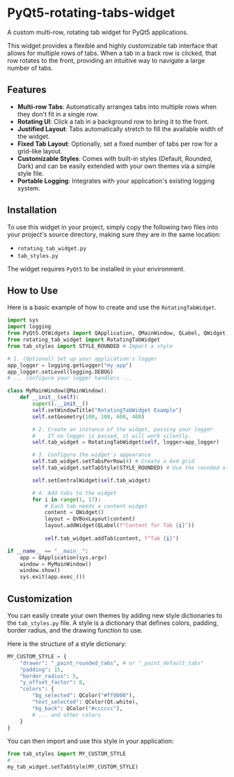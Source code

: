 # PyQt5-rotating-tabs-widget

A custom multi-row, rotating tab widget for PyQt5 applications.

This widget provides a flexible and highly customizable tab interface that allows for multiple rows of tabs. When a tab in a back row is clicked, that row rotates to the front, providing an intuitive way to navigate a large number of tabs.

## Features

*   **Multi-row Tabs**: Automatically arranges tabs into multiple rows when they don't fit in a single row.
*   **Rotating UI**: Click a tab in a background row to bring it to the front.
*   **Justified Layout**: Tabs automatically stretch to fill the available width of the widget.
*   **Fixed Tab Layout**: Optionally, set a fixed number of tabs per row for a grid-like layout.
*   **Customizable Styles**: Comes with built-in styles (Default, Rounded, Dark) and can be easily extended with your own themes via a simple style file.
*   **Portable Logging**: Integrates with your application's existing logging system.

## Installation

To use this widget in your project, simply copy the following two files into your project's source directory, making sure they are in the same location:

*   `rotating_tab_widget.py`
*   `tab_styles.py`

The widget requires `PyQt5` to be installed in your environment.

## How to Use

Here is a basic example of how to create and use the `RotatingTabWidget`.

```python
import sys
import logging
from PyQt5.QtWidgets import QApplication, QMainWindow, QLabel, QWidget, QVBoxLayout
from rotating_tab_widget import RotatingTabWidget
from tab_styles import STYLE_ROUNDED # Import a style

# 1. (Optional) Set up your application's logger
app_logger = logging.getLogger("my_app")
app_logger.setLevel(logging.DEBUG)
# ... configure your logger handlers ...

class MyMainWindow(QMainWindow):
    def __init__(self):
        super().__init__()
        self.setWindowTitle("RotatingTabWidget Example")
        self.setGeometry(100, 100, 600, 400)

        # 2. Create an instance of the widget, passing your logger
        #    If no logger is passed, it will work silently.
        self.tab_widget = RotatingTabWidget(self, logger=app_logger)

        # 3. Configure the widget's appearance
        self.tab_widget.setTabsPerRow(4) # Create a 4x4 grid
        self.tab_widget.setTabStyle(STYLE_ROUNDED) # Use the rounded style

        self.setCentralWidget(self.tab_widget)

        # 4. Add tabs to the widget
        for i in range(1, 17):
            # Each tab needs a content widget
            content = QWidget()
            layout = QVBoxLayout(content)
            layout.addWidget(QLabel(f"Content for Tab {i}"))
            
            self.tab_widget.addTab(content, f"Tab {i}")

if __name__ == "__main__":
    app = QApplication(sys.argv)
    window = MyMainWindow()
    window.show()
    sys.exit(app.exec_())
```

## Customization

You can easily create your own themes by adding new style dictionaries to the `tab_styles.py` file. A style is a dictionary that defines colors, padding, border radius, and the drawing function to use.

Here is the structure of a style dictionary:

```python
MY_CUSTOM_STYLE = {
    "drawer": "_paint_rounded_tabs", # or "_paint_default_tabs"
    "padding": 15,
    "border_radius": 5,
    "y_offset_factor": 8,
    "colors": {
        "bg_selected": QColor("#ff0000"),
        "text_selected": QColor(Qt.white),
        "bg_back": QColor("#cccccc"),
        # ... and other colors
    }
}
```

You can then import and use this style in your application:

```python
from tab_styles import MY_CUSTOM_STYLE
# ...
my_tab_widget.setTabStyle(MY_CUSTOM_STYLE)
```
